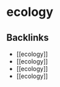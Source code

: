 # ecology



<a id="orgba5cd00"></a>

## Backlinks

-   [[ecology]]
-   [[ecology]]
-   [[ecology]]
-   [[ecology]]
